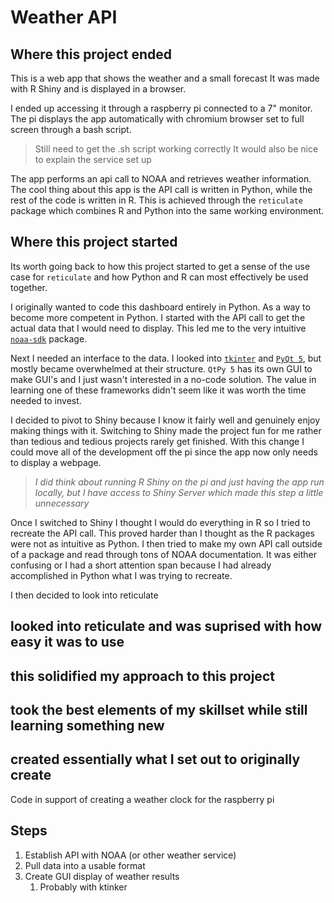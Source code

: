 # Weather API

## Where this project ended

This is a web app that shows the weather and a small forecast
It was made with R Shiny and is displayed in a browser.  

I ended up accessing it through a raspberry pi connected to a 7" monitor. The pi displays the app automatically with chromium browser set to full screen through a bash script.
> Still need to get the .sh script working correctly
> It would also be nice to explain the service set up

The app performs an api call to NOAA and retrieves weather information. The cool thing about this app is the API call is written in Python, while the rest of the code is written in R. This is achieved through the `reticulate` package which combines R and Python into the same working environment.

## Where this project started

Its worth going back to how this project started to get a sense of the use case for `reticulate` and how Python and R can most effectively be used together.

I originally wanted to code this dashboard entirely in Python. As a way to become more competent in Python. I started with the API call to get the actual data that I would need to display. This led me to the very intuitive [`noaa-sdk`](https://pypi.org/project/noaa-sdk/) package.

Next I needed an interface to the data. I looked into [`tkinter`](https://docs.python.org/3/library/tkinter.html) and [`PyQt 5`](https://pypi.org/project/PyQt5/), but mostly became overwhelmed at their structure. `QtPy 5` has its own GUI to make GUI's and I just wasn't interested in a no-code solution. The value in learning one of these frameworks didn't seem like it was worth the time needed to invest.

I decided to pivot to Shiny because I know it fairly well and genuinely enjoy making things with it. Switching to Shiny made the project fun for me rather than tedious and tedious projects rarely get finished. With this change I could move all of the development off the pi since the app now only needs to display a webpage.
> *I did think about running R Shiny on the pi and just having the app run locally, but I have access to Shiny Server which made this step a little unnecessary*

Once I switched to Shiny I thought I would do everything in R so I tried to recreate the API call. This proved harder than I thought as the R packages were not as intuitive as Python. I then tried to make my own API call outside of a package and read through tons of NOAA documentation. It was either confusing or I had a short attention span because I had already accomplished in Python what I was trying to recreate. 

I then decided to look into reticulate
## looked into reticulate and was suprised with how easy it was to use

## this solidified my approach to this project

## took the best elements of my skillset while still learning something new
## created essentially what I set out to originally create

Code in support of creating a weather clock for the raspberry pi

## Steps
1) Establish API with NOAA (or other weather service)
2) Pull data into a usable format
3) Create GUI display of weather results
   1) Probably with ktinker